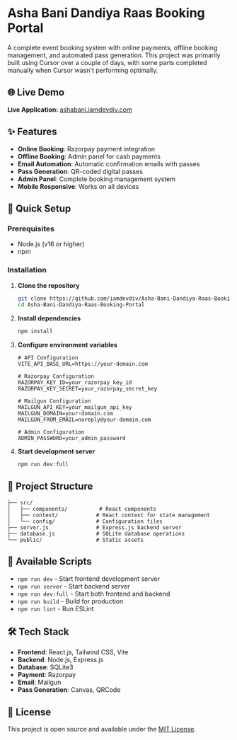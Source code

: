 # Asha Bani Dandiya Raas Booking Portal

A complete event booking system with online payments, offline booking management, and automated pass generation. This project was primarily built using Cursor over a couple of days, with some parts completed manually when Cursor wasn't performing optimally.

## 🌐 Live Demo

**Live Application:** [ashabani.iamdevdiv.com](https://ashabani.iamdevdiv.com)

## ✨ Features

- **Online Booking**: Razorpay payment integration
- **Offline Booking**: Admin panel for cash payments
- **Email Automation**: Automatic confirmation emails with passes
- **Pass Generation**: QR-coded digital passes
- **Admin Panel**: Complete booking management system
- **Mobile Responsive**: Works on all devices

## 🚀 Quick Setup

### Prerequisites
- Node.js (v16 or higher)
- npm

### Installation

1. **Clone the repository**
   ```bash
   git clone https://github.com/iamdevdiv/Asha-Bani-Dandiya-Raas-Booking-Portal
   cd Asha-Bani-Dandiya-Raas-Booking-Portal
   ```

2. **Install dependencies**
   ```bash
   npm install
   ```

3. **Configure environment variables**
   ```env
   # API Configuration
   VITE_API_BASE_URL=https://your-domain.com

   # Razorpay Configuration
   RAZORPAY_KEY_ID=your_razorpay_key_id
   RAZORPAY_KEY_SECRET=your_razorpay_secret_key

   # Mailgun Configuration
   MAILGUN_API_KEY=your_mailgun_api_key
   MAILGUN_DOMAIN=your-domain.com
   MAILGUN_FROM_EMAIL=noreply@your-domain.com

   # Admin Configuration
   ADMIN_PASSWORD=your_admin_password
   ```

4. **Start development server**
   ```bash
   npm run dev:full
   ```

## 📁 Project Structure

```
├── src/
│   ├── components/          # React components
│   ├── context/            # React context for state management
│   └── config/             # Configuration files
├── server.js               # Express.js backend server
├── database.js             # SQLite database operations
└── public/                 # Static assets
```

## 🔧 Available Scripts

- `npm run dev` - Start frontend development server
- `npm run server` - Start backend server
- `npm run dev:full` - Start both frontend and backend
- `npm run build` - Build for production
- `npm run lint` - Run ESLint

## 🛠️ Tech Stack

- **Frontend**: React.js, Tailwind CSS, Vite
- **Backend**: Node.js, Express.js
- **Database**: SQLite3
- **Payment**: Razorpay
- **Email**: Mailgun
- **Pass Generation**: Canvas, QRCode

## 📝 License

This project is open source and available under the [MIT License](LICENSE).
